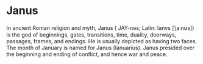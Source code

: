 # Janus

In ancient Roman religion and myth, Janus ( JAY-nəs; Latin: Ianvs [ˈi̯aːnʊs]) is the god of beginnings, gates, transitions, time, duality, doorways, passages, frames, and endings. He is usually depicted as having two faces. The month of January is named for Janus (Ianuarius). Janus presided over the beginning and ending of conflict, and hence war and peace. 
